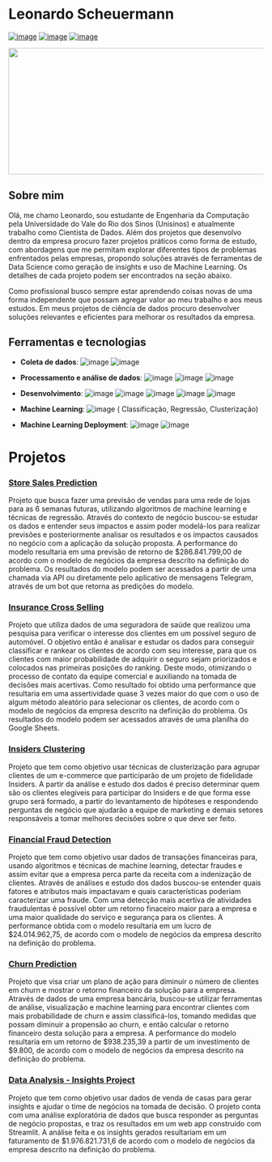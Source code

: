 # Leonardo Scheuermann

[![image](https://img.shields.io/badge/LinkedIn-0077B5?style=for-the-badge&logo=linkedin&logoColor=white)](https://www.linkedin.com/in/leonardo-scheuermann-a9b3a0209/)     [![image](https://img.shields.io/badge/Instagram-E4405F?style=for-the-badge&logo=instagram&logoColor=white)](https://www.instagram.com/leonardodsch/)
[![image](https://img.shields.io/badge/Microsoft_Outlook-0078D4?style=for-the-badge&logo=microsoft-outlook&logoColor=white)](mailto:leonardo.ds@hotmail.com)


<p align="center">
  <img width="1000" height="250" src="https://user-images.githubusercontent.com/76128123/114486454-540e3c80-9be4-11eb-8a90-8a50adb51c4e.png"/>
</p>

## Sobre mim

Olá, me chamo Leonardo, sou estudante de Engenharia da Computação pela Universidade do Vale do Rio dos Sinos (Unisinos) e atualmente trabalho como Cientista de Dados. Além dos projetos que desenvolvo dentro da empresa procuro fazer projetos práticos como forma de estudo, com abordagens que me permitam explorar diferentes tipos de problemas enfrentados pelas empresas, propondo soluções através de ferramentas de Data Science como geração de insights e uso de Machine Learning. Os detalhes de cada projeto podem ser encontrados na seção abaixo. 

Como profissional busco sempre estar aprendendo coisas novas de uma forma independente que possam agregar valor ao meu trabalho e aos meus estudos. Em meus projetos de ciência de dados procuro desenvolver soluções relevantes e eficientes para melhorar os resultados da empresa.

## Ferramentas e tecnologias

 - **Coleta de dados**: ![image](https://img.shields.io/badge/PostgreSQL-316192?style=for-the-badge&logo=postgresql&logoColor=white)
 ![image](https://img.shields.io/badge/SQLite-07405E?style=for-the-badge&logo=sqlite&logoColor=white)

 

- **Processamento e análise de dados**: ![image](https://img.shields.io/badge/Python-FFD43B?style=for-the-badge&logo=python&logoColor=darkgreen)
![image](https://img.shields.io/badge/Pandas-2C2D72?style=for-the-badge&logo=pandas&logoColor=white)
![image](	https://img.shields.io/badge/Numpy-777BB4?style=for-the-badge&logo=numpy&logoColor=white)

- **Desenvolvimento**: ![image](https://img.shields.io/badge/Linux-FCC624?style=for-the-badge&logo=linux&logoColor=black)
![image](https://img.shields.io/badge/Jupyter-F37626.svg?&style=for-the-badge&logo=Jupyter&logoColor=white)
![image](https://img.shields.io/badge/Flask-000000?style=for-the-badge&logo=flask&logoColor=white)
![image](https://img.shields.io/badge/Git-F05032?style=for-the-badge&logo=git&logoColor=white)
![image](https://img.shields.io/badge/Streamlit-FF4B4B?style=for-the-badge&logo=Streamlit&logoColor=white)

- **Machine Learning**: ![image](https://img.shields.io/badge/scikit_learn-F7931E?style=for-the-badge&logo=scikit-learn&logoColor=white) (
Classificação, Regressão, Clusterização)


- **Machine Learning Deployment**: ![image](https://img.shields.io/badge/Amazon_AWS-232F3E?style=for-the-badge&logo=amazon-aws&logoColor=white) 
![image](https://img.shields.io/badge/Heroku-430098?style=for-the-badge&logo=heroku&logoColor=white) 


# Projetos


### **[Store Sales Prediction](https://github.com/Leonardodsch/store-sales-prediction)** 

Projeto que busca fazer uma previsão de vendas para uma rede de lojas para as 6 semanas futuras, utilizando algoritmos de machine learning e técnicas de regressão. Através do contexto de negócio buscou-se estudar os dados e entender seus impactos e assim poder modelá-los para realizar previsões e posteriormente analisar os resultados e os impactos causados no negócio com a aplicação da solução proposta. A performance do modelo resultaria em uma previsão de retorno de $286.841.799,00 de acordo com o modelo de negócios da empresa descrito na definição do problema. Os resultados do modelo podem ser acessados a partir de uma chamada via API ou diretamente pelo aplicativo de mensagens Telegram, através de um bot que retorna as predições do modelo. 

### **[Insurance Cross Selling](https://github.com/Leonardodsch/cross-sell)** 

Projeto que utiliza dados de uma seguradora de saúde que realizou uma pesquisa para verificar o interesse dos clientes em um possível seguro de automóvel. O objetivo então é analisar e estudar os dados para conseguir classificar e rankear os clientes de acordo com seu interesse, para que os clientes com maior probabilidade de adquirir o seguro sejam priorizados e colocados nas primeiras posições do ranking. Deste modo, otimizando o processo de contato da equipe comercial e auxiliando na tomada de decisões mais acertivas. Como resultado foi obtido uma performance que resultaria em uma assertividade quase 3 vezes maior do que com o uso de algum método aleatório para selecionar os clientes, de acordo com o modelo de negócios da empresa descrito na definição do problema. Os resultados do modelo podem ser acessados através de uma planilha do Google Sheets. 
 

### **[Insiders Clustering](https://github.com/Leonardodsch/insiders-clustering)**

Projeto que tem como objetivo usar técnicas de clusterização para agrupar clientes de um e-commerce que participarão de um projeto de fidelidade Insiders. A partir da análise e estudo dos dados é preciso determinar quem são os clientes elegíveis para participar do Insiders e de que forma esse grupo será formado, a partir do levantamento de hipóteses e respondendo perguntas de negócio que ajudarão a equipe de marketing e demais setores responsáveis a tomar melhores decisões sobre o que deve ser feito.

### **[Financial Fraud Detection](https://github.com/Leonardodsch/fraud-detection)** 

Projeto que tem como objetivo usar dados de transações financeiras para, usando algoritmos e técnicas de machine learning, detectar fraudes e assim evitar que a empresa perca parte da receita com a indenização de clientes. Através de análises e estudo dos dados buscou-se entender quais fatores e atributos mais impactavam e quais características poderiam caracterizar uma fraude. Com uma detecção mais acertiva de atividades fraudulentas é possível obter um retorno finaceiro maior para a empresa e uma maior qualidade do serviço e segurança para os clientes.  A performance obtida com o modelo resultaria em um lucro de $24.014.962,75, de acordo com o modelo de negócios da empresa descrito na definição do problema.

### **[Churn Prediction](https://github.com/Leonardodsch/churn-prediction)** 

Projeto que visa criar um plano de ação para diminuir o número de clientes em churn e mostrar o retorno financeiro da solução para a empresa. Através de dados de uma empresa bancária, buscou-se utilizar ferramentas de análise, visualização e machine learning para encontrar clientes com mais probabilidade de churn e assim classificá-los, tomando medidas que possam diminuir a propensão ao churn, e então calcular o retorno financeiro desta solução para a empresa. A performance do modelo resultaria em um retorno de $938.235,39 a partir de um investimento de $9.800, de acordo com o modelo de negócios da empresa descrito na definição do problema.


### **[Data Analysis - Insights Project](https://github.com/Leonardodsch/house-rocket-insights)** 

Projeto que tem como objetivo usar dados de venda de casas para gerar insights e ajudar o time de negócios na tomada de decisão. O projeto conta com uma análise exploratória de dados que busca responder as perguntas de negócio propostas, e traz os resultados em um web app construído com Streamlit. A análise feita e os insights gerados resultariam em um faturamento de $1.976.821.731,6 de acordo com o modelo de negócios da empresa descrito na definição do problema.
